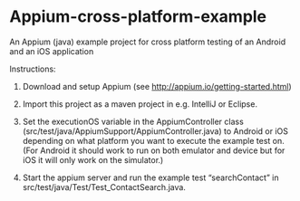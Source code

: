 # Appium-cross-platform-example
An Appium (java) example project for cross platform testing of an Android and an iOS application

Instructions:

1. Download and setup Appium (see http://appium.io/getting-started.html)

2. Import this project as a maven project in e.g. IntelliJ or Eclipse.

3. Set the executionOS variable in the AppiumController class (src/test/java/AppiumSupport/AppiumController.java) to Android or iOS depending on what platform you want to execute the example test on. (For Android it should work to run on both emulator and device but for iOS it will only work on the simulator.)

4. Start the appium server and run the example test “searchContact” in src/test/java/Test/Test_ContactSearch.java.
